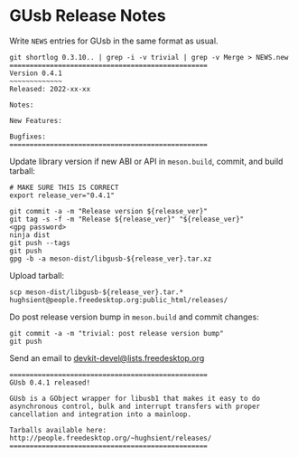 GUsb Release Notes
==================

Write `NEWS` entries for GUsb in the same format as usual.

    git shortlog 0.3.10.. | grep -i -v trivial | grep -v Merge > NEWS.new
    =================================================
    Version 0.4.1
    ~~~~~~~~~~~~~
    Released: 2022-xx-xx

    Notes:

    New Features:

    Bugfixes:
    =================================================

Update library version if new ABI or API in `meson.build`, commit, and build tarball:

    # MAKE SURE THIS IS CORRECT
    export release_ver="0.4.1"

    git commit -a -m "Release version ${release_ver}"
    git tag -s -f -m "Release ${release_ver}" "${release_ver}"
    <gpg password>
    ninja dist
    git push --tags
    git push
    gpg -b -a meson-dist/libgusb-${release_ver}.tar.xz

Upload tarball:

    scp meson-dist/libgusb-${release_ver}.tar.* hughsient@people.freedesktop.org:public_html/releases/

Do post release version bump in `meson.build` and commit changes:

    git commit -a -m "trivial: post release version bump"
    git push

Send an email to devkit-devel@lists.freedesktop.org

    =================================================
    GUsb 0.4.1 released!

    GUsb is a GObject wrapper for libusb1 that makes it easy to do
    asynchronous control, bulk and interrupt transfers with proper
    cancellation and integration into a mainloop.

    Tarballs available here: http://people.freedesktop.org/~hughsient/releases/
    =================================================
